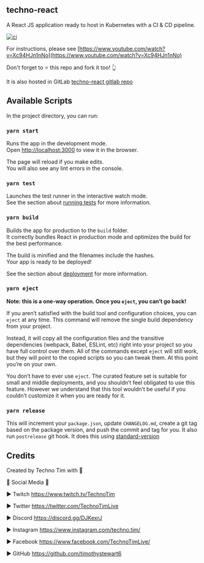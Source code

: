 ## techno-react

A React JS application ready to host in Kubernetes with a CI & CD pipeline.

[![ci](https://gitlab.com/techno-tim/techno-react/badges/master/pipeline.svg)](https://gitlab.com/techno-tim/techno-react/-/commits/master)


For instructions, please see [https://www.youtube.com/watch?v=Xc94HJn1nNo](https://www.youtube.com/watch?v=Xc94HJn1nNo)

Don't forget to ⭐ this repo and fork it too! 👆

It is also hosted in GitLab [techno-react gitlab repo](https://gitlab.com/techno-tim/techno-react)

## Available Scripts

In the project directory, you can run:

### `yarn start`

Runs the app in the development mode.<br />
Open [http://localhost:3000](http://localhost:3000) to view it in the browser.

The page will reload if you make edits.<br />
You will also see any lint errors in the console.

### `yarn test`

Launches the test runner in the interactive watch mode.<br />
See the section about [running tests](https://facebook.github.io/create-react-app/docs/running-tests) for more information.

### `yarn build`

Builds the app for production to the `build` folder.<br />
It correctly bundles React in production mode and optimizes the build for the best performance.

The build is minified and the filenames include the hashes.<br />
Your app is ready to be deployed!

See the section about [deployment](https://facebook.github.io/create-react-app/docs/deployment) for more information.

### `yarn eject`

**Note: this is a one-way operation. Once you `eject`, you can’t go back!**

If you aren’t satisfied with the build tool and configuration choices, you can `eject` at any time. This command will remove the single build dependency from your project.

Instead, it will copy all the configuration files and the transitive dependencies (webpack, Babel, ESLint, etc) right into your project so you have full control over them. All of the commands except `eject` will still work, but they will point to the copied scripts so you can tweak them. At this point you’re on your own.

You don’t have to ever use `eject`. The curated feature set is suitable for small and middle deployments, and you shouldn’t feel obligated to use this feature. However we understand that this tool wouldn’t be useful if you couldn’t customize it when you are ready for it.

### `yarn release`

This will increment your `package.json`, update `CHANGELOG.md`, create a git tag based on the package version, and push the commit and tag for you.  It also run `postrelease` git hook.  It does this using [standard-version](https://github.com/conventional-changelog/standard-version)


## Credits
Created by Techno Tim with 💛

🔔 Social Media 🔔

► Twitch https://www.twitch.tv/TechnoTim

► Twitter  https://twitter.com/TechnoTimLive

► Discord https://discord.gg/DJKexrJ

► Instagram https://www.instagram.com/techno.tim/

► Facebook https://www.facebook.com/TechnoTimLive/

► GitHub https://github.com/timothystewart6
